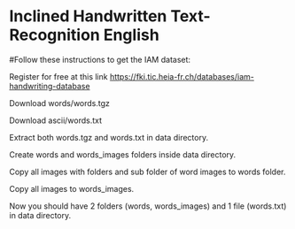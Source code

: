 # Inclined Handwritten Text-Recognition English

#Follow these instructions to get the IAM dataset:

Register for free at this link https://fki.tic.heia-fr.ch/databases/iam-handwriting-database

Download words/words.tgz

Download ascii/words.txt

Extract both words.tgz and words.txt in data directory.

Create words and words_images folders inside data directory.

Copy all images with folders and sub folder of word images to words folder.

Copy all images to words_images.

Now you should have 2 folders (words, words_images) and 1 file (words.txt) in data directory.
